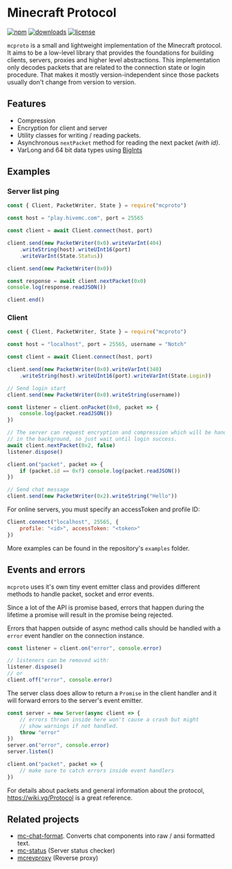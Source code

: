 # Minecraft Protocol

[![npm](https://img.shields.io/npm/v/mcproto.svg)](https://www.npmjs.com/package/mcproto)
[![downloads](https://img.shields.io/npm/dm/mcproto.svg)](https://www.npmjs.com/package/mcproto)
[![license](https://img.shields.io/npm/l/mcproto.svg)](https://github.com/janispritzkau/mcproto/blob/master/LICENSE)

`mcproto` is a small and lightweight implementation of the Minecraft protocol.
It aims to be a low-level library that provides the foundations
for building clients, servers, proxies and higher level abstractions.
This implementation only decodes packets that are related to the connection state
or login procedure. That makes it mostly version-independent since those
packets usually don't change from version to version.

## Features

- Compression
- Encryption for client and server
- Utility classes for writing / reading packets.
- Asynchronous `nextPacket` method for reading the next packet _(with id)_.
- VarLong and 64 bit data types using [BigInts](https://developer.mozilla.org/en-US/docs/Web/JavaScript/Reference/Global_Objects/BigInt)

## Examples

### Server list ping

```js
const { Client, PacketWriter, State } = require("mcproto")

const host = "play.hivemc.com", port = 25565

const client = await Client.connect(host, port)

client.send(new PacketWriter(0x0).writeVarInt(404)
    .writeString(host).writeUInt16(port)
    .writeVarInt(State.Status))

client.send(new PacketWriter(0x0))

const response = await client.nextPacket(0x0)
console.log(response.readJSON())

client.end()
```

### Client

```js
const { Client, PacketWriter, State } = require("mcproto")

const host = "localhost", port = 25565, username = "Notch"

const client = await Client.connect(host, port)

client.send(new PacketWriter(0x0).writeVarInt(340)
    .writeString(host).writeUInt16(port).writeVarInt(State.Login))

// Send login start
client.send(new PacketWriter(0x0).writeString(username))

const listener = client.onPacket(0x0, packet => {
    console.log(packet.readJSON())
})

// The server can request encryption and compression which will be handled
// in the background, so just wait until login success.
await client.nextPacket(0x2, false)
listener.dispose()

client.on("packet", packet => {
    if (packet.id == 0xf) console.log(packet.readJSON())
})

// Send chat message
client.send(new PacketWriter(0x2).writeString("Hello"))
```

For online servers, you must specify an accessToken and profile ID:

```js
Client.connect("localhost", 25565, {
    profile: "<id>", accessToken: "<token>"
})
```

More examples can be found in the repository's `examples` folder.

## Events and errors

`mcproto` uses it's own tiny event emitter class and provides different methods
to handle packet, socket and error events.

Since a lot of the API is promise based, errors that happen during the lifetime
a promise will result in the promise being rejected.

Errors that happen outside of async method calls should be handled with a `error`
event handler on the connection instance.

```js
const listener = client.on("error", console.error)

// listeners can be removed with:
listener.dispose()
// or
client.off("error", console.error)
```

The server class does allow to return a `Promise` in the client handler and
it will forward errors to the server's event emitter.

```js
const server = new Server(async client => {
    // errors thrown inside here won't cause a crash but might
    // show warnings if not handled.
    throw "error"
})
server.on("error", console.error)
server.listen()
```

```js
client.on("packet", packet => {
    // make sure to catch errors inside event handlers
})
```

For details about packets and general information about the protocol,
https://wiki.vg/Protocol is a great reference.

## Related projects

- [mc-chat-format](https://github.com/janispritzkau/mc-chat-format). Converts
  chat components into raw / ansi formatted text.
- [mc-status](https://github.com/janispritzkau/mc-server-status) (Server status checker)
- [mcrevproxy](https://gitlab.com/janispritzkau/mcrevproxy) (Reverse proxy)
